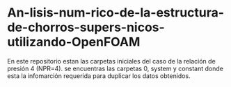 # An-lisis-num-rico-de-la-estructura-de-chorros-supers-nicos-utilizando-OpenFOAM
En este repositorio estan las carpetas iniciales del caso de la relación de presión 4 (NPR=4). se encuentras las carpetas 0, system y constant donde esta la infomarción requerida para duplicar los datos obtenidos.
